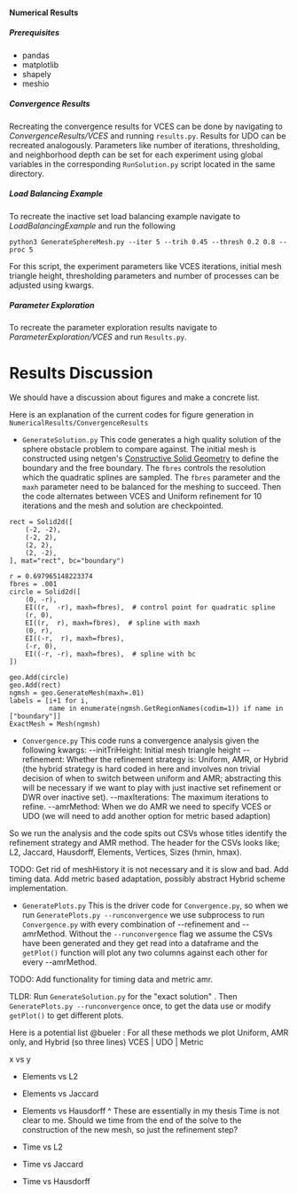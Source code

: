 #### Numerical Results

##### Prerequisites

- pandas
- matplotlib
- shapely
- meshio

##### Convergence Results

Recreating the convergence results for VCES can be done by navigating to _ConvergenceResults/VCES_ and running `results.py`. Results for UDO can be recreated analogously. Parameters like number of iterations, thresholding, and neighborhood depth can be set for each experiment using global variables in the corresponding `RunSolution.py` script located in the same directory.

##### Load Balancing Example

To recreate the inactive set load balancing example navigate to _LoadBalancingExample_ and run the following

```
python3 GenerateSphereMesh.py --iter 5 --trih 0.45 --thresh 0.2 0.8 --proc 5
```

For this script, the experiment parameters like VCES iterations, initial mesh triangle height, thresholding parameters and number of processes can be adjusted using kwargs.

##### Parameter Exploration

To recreate the parameter exploration results navigate to _ParameterExploration/VCES_ and run `Results.py`.


# Results Discussion

We should have a discussion about figures and make a concrete list.

Here is an explanation of the current codes for figure generation in `NumericalResults/ConvergenceResults`

 - `GenerateSolution.py`
 This code generates a high quality solution of the sphere obstacle problem to compare against. The initial mesh is constructed using netgen's [Constructive Solid Geometry](https://docu.ngsolve.org/latest/i-tutorials/unit-4.1.2-csg2d/csg2d.html) to define the boundary and the free boundary. The `fbres` controls the resolution which the quadratic splines are sampled. The `fbres` parameter and the `maxh` parameter need to be balanced for the meshing to succeed. Then the code alternates between VCES and Uniform refinement for 10 iterations and the mesh and solution are checkpointed. 

```
rect = Solid2d([
    (-2, -2),
    (-2, 2),
    (2, 2),
    (2, -2),
], mat="rect", bc="boundary")

r = 0.697965148223374
fbres = .001
circle = Solid2d([
    (0, -r),
    EI((r,  -r), maxh=fbres),  # control point for quadratic spline
    (r, 0),
    EI((r,  r), maxh=fbres),  # spline with maxh
    (0, r),
    EI((-r,  r), maxh=fbres),
    (-r, 0),
    EI((-r, -r), maxh=fbres),  # spline with bc
])

geo.Add(circle)
geo.Add(rect)
ngmsh = geo.GenerateMesh(maxh=.01)
labels = [i+1 for i,
          name in enumerate(ngmsh.GetRegionNames(codim=1)) if name in ["boundary"]]
ExactMesh = Mesh(ngmsh)

```

 - `Convergence.py` 
This code runs a convergence analysis given the following kwargs: 
--initTriHeight: Initial mesh triangle height
--refinement: Whether the refinement strategy is: Uniform, AMR, or Hybrid (the hybrid strategy is hard coded in here and involves non trivial decision of when to switch between uniform and AMR; abstracting this will be necessary if we want to play with just inactive set refinement or DWR over inactive set).
--maxIterations: The maximum iterations to refine. 
--amrMethod: When we do AMR we need to specify VCES or UDO (we will need to add another option for metric based adaption)

So we run the analysis and the code spits out CSVs whose titles identify the refinement strategy and AMR method. The header for the CSVs looks like; L2, Jaccard, Hausdorff, Elements, Vertices, Sizes (hmin, hmax).

TODO: Get rid of meshHistory it is not necessary and it is slow and bad. Add timing data. Add metric based adaptation, possibly abstract Hybrid scheme implementation. 

- `GeneratePlots.py`
This is the driver code for `Convergence.py`, so when we run `GeneratePlots.py --runconvergence` we use subprocess to run `Convergence.py` with every combination of --refinement and --amrMethod. Without the `--runconvergence` flag we assume the CSVs have been generated and they get read into a dataframe and the `getPlot()` function will plot any two columns against each other for every --amrMethod.

TODO: Add functionality for timing data and metric amr. 

TLDR: Run `GenerateSolution.py` for the "exact solution" . Then `GeneratePlots.py --runconvergence` once, to get the data use or modify `getPlot()` to get different plots.  


 
 Here is a potential list @bueler : 
For all these methods we plot Uniform, AMR only, and Hybrid (so three lines)
VCES | UDO | Metric

x vs y
 - Elements vs L2
 - Elements vs Jaccard
 - Elements vs Hausdorff
^ These are essentially in my thesis
Time is not clear to me. Should we time from the end of the solve to the construction of the new mesh, so just the refinement step? 

 - Time vs L2
 - Time vs Jaccard
 - Time vs Hausdorff
